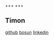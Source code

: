 +++
+++

## Timon

[github](https://github.com/timonv)
[bosun](https://bosun.ai)
[linkedin](https://www.linkedin.com/in/timonv/)
